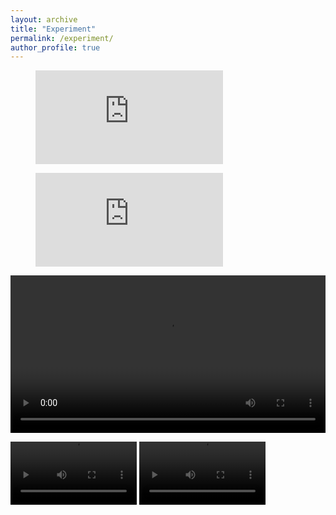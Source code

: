 ```yaml
---
layout: archive
title: "Experiment"
permalink: /experiment/
author_profile: true
---
```


<figure class="video_container">
    <iframe src="https://youtube.com/shorts/wJtMK4djHKc" frameborder="0" allowfullscreen="true"> </iframe>
</figure>

<figure class="video_container">
    <iframe src="https://youtube.com/shorts/Afpjq-A65es" frameborder="0" allowfullscreen="true"> </iframe>
</figure>

<p float="middle">
<div>
    <video autoplay="autoplay" src="./images/20221121_122838.mp4" controls="controls" width="100%" />
</div>
</p>

<p float="left">
    <video autoplay="autoplay" src="./images/20221121_122838.mp4" controls="controls" width="40%"></video>
    <video autoplay="autoplay" src="./images/20221121_122838.mp4" controls="controls" width="40%"></video>
</p>
